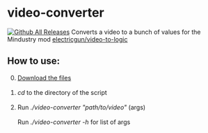 # video-converter
[![Github All Releases](https://img.shields.io/github/downloads/electricgun/video-converter/total.svg)]()
Converts a video to a bunch of values for the Mindustry mod [electricgun/video-to-logic](https://github.com/ElectricGun/video-to-logic "video-to-logic")

## How to use:
0. [Download the files](https://github.com/ElectricGun/video-converter/releases/latest) <br> <br>
1. *cd* to the directory of the script <br> <br>
2. Run *./video-converter "path/to/video"* (args) <br> <br>
Run *./video-converter -h* for list of args <br> <br>
